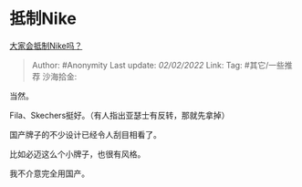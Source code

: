 # 抵制Nike
[大家会抵制Nike吗？](https://www.zhihu.com/question/451104022/answer/1808972837)

> Author: #Anonymity
> Last update: *02/02/2022*
> Link:
> Tag: #其它/一些推荐
> 沙海拾金:

当然。

Fila、Skechers挺好。（有人指出亚瑟士有反转，那就先拿掉）

国产牌子的不少设计已经令人刮目相看了。

比如必迈这么个小牌子，也很有风格。

我不介意完全用国产。
